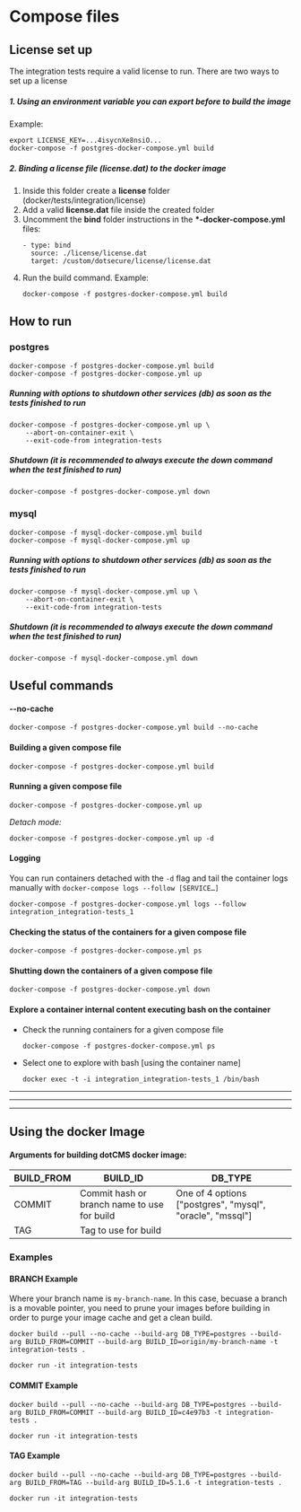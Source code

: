 # Compose files

## License set up
The integration tests require a valid license to run.
There are two ways to set up a license

##### 1. Using an environment variable you can export before to build the image

Example:
```
export LICENSE_KEY=...4isycnXe8nsiO...
docker-compose -f postgres-docker-compose.yml build
```

##### 2. Binding a license file (license.dat) to the docker image
1. Inside this folder create a **license** folder (docker/tests/integration/license)
2. Add a valid **license.dat** file inside the created folder
3. Uncomment the **bind** folder instructions in the **\*-docker-compose.yml** files:
    ```
    - type: bind
      source: ./license/license.dat
      target: /custom/dotsecure/license/license.dat
    ```
4. Run the build command. Example: 
    ```
    docker-compose -f postgres-docker-compose.yml build
    ```

## How to run

### postgres
```
docker-compose -f postgres-docker-compose.yml build
docker-compose -f postgres-docker-compose.yml up
```

##### Running with options to shutdown other services (db) as soon as the tests finished to run
```
docker-compose -f postgres-docker-compose.yml up \
    --abort-on-container-exit \
    --exit-code-from integration-tests
```

##### Shutdown (it is recommended to always execute the down command when the test finished to run)
```
docker-compose -f postgres-docker-compose.yml down
```

### mysql
```
docker-compose -f mysql-docker-compose.yml build
docker-compose -f mysql-docker-compose.yml up
```

##### Running with options to shutdown other services (db) as soon as the tests finished to run
```
docker-compose -f mysql-docker-compose.yml up \
    --abort-on-container-exit \
    --exit-code-from integration-tests
```

##### Shutdown (it is recommended to always execute the down command when the test finished to run)
```
docker-compose -f mysql-docker-compose.yml down
```

## Useful commands

#### --no-cache
`docker-compose -f postgres-docker-compose.yml build --no-cache`

#### Building a given compose file

`docker-compose -f postgres-docker-compose.yml build`

#### Running a given compose file

`docker-compose -f postgres-docker-compose.yml up`

*Detach mode:*

`docker-compose -f postgres-docker-compose.yml up -d`

#### Logging
You can run containers detached with the `-d` flag and tail 
the container logs manually with `docker-compose logs --follow [SERVICE…]`

`docker-compose -f postgres-docker-compose.yml logs --follow integration_integration-tests_1` 

#### Checking the status of the containers for a given compose file

`docker-compose -f postgres-docker-compose.yml ps`

#### Shutting down the containers of a given compose file

`docker-compose -f postgres-docker-compose.yml down`

#### Explore a container internal content executing bash on the container

* Check the running containers for a given compose file

    `docker-compose -f postgres-docker-compose.yml ps`

* Select one to explore with bash [using the container name] 

    `docker exec -t -i integration_integration-tests_1 /bin/bash`

---
---
---

## Using the docker Image

#### Arguments for building dotCMS docker image: 

|  BUILD_FROM  | BUILD_ID                     | DB_TYPE |
| ------------ | ---------------              | --------------- |
| COMMIT       | Commit hash or branch name to use for build | One of 4 options ["postgres", "mysql", "oracle", "mssql"] |
| TAG          | Tag to use for build         | |


### Examples 

#### BRANCH Example 
Where your branch name is `my-branch-name`.  In this case, becuase a branch is a movable pointer, you need to prune your
images before building in order to purge your image cache and get a clean build.
```
docker build --pull --no-cache --build-arg DB_TYPE=postgres --build-arg BUILD_FROM=COMMIT --build-arg BUILD_ID=origin/my-branch-name -t integration-tests .

docker run -it integration-tests
```

#### COMMIT Example 
```
docker build --pull --no-cache --build-arg DB_TYPE=postgres --build-arg BUILD_FROM=COMMIT --build-arg BUILD_ID=c4e97b3 -t integration-tests .

docker run -it integration-tests
```

#### TAG Example 
```
docker build --pull --no-cache --build-arg DB_TYPE=postgres --build-arg BUILD_FROM=TAG --build-arg BUILD_ID=5.1.6 -t integration-tests .

docker run -it integration-tests
```